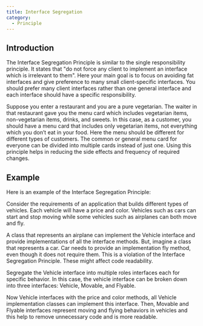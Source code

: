 ```yaml
---
title: Interface Segregation
category:
  - Principle
---
```


## Introduction

The Interface Segregation Principle is similar to the single responsibility principle. It states that "do not force any client to implement an interface which is irrelevant to them". Here your main goal is to focus on avoiding fat interfaces and give preference to many small client-specific interfaces. You should prefer many client interfaces rather than one general interface and each interface should have a specific responsibility.

Suppose you enter a restaurant and you are a pure vegetarian. The waiter in that restaurant gave you the menu card which includes vegetarian items, non-vegetarian items, drinks, and sweets. In this case, as a customer, you should have a menu card that includes only vegetarian items, not everything which you don’t eat in your food. Here the menu should be different for different types of customers. The common or general menu card for everyone can be divided into multiple cards instead of just one. Using this principle helps in reducing the side effects and frequency of required changes.

## Example

Here is an example of the Interface Segregation Principle:

Consider the requirements of an application that builds different types of vehicles. Each vehicle will have a price and color. Vehicles such as cars can start and stop moving while some vehicles such as airplanes can both move and fly.

A class that represents an airplane can implement the Vehicle interface and provide implementations of all the interface methods. But, imagine a class that represents a car. Car needs to provide an implementation fly method, even though it does not require them. This is a violation of the Interface Segregation Principle. These might affect code readability.

Segregate the Vehicle interface into multiple roles interfaces each for specific behavior. In this case, the vehicle interface can be broken down into three interfaces: Vehicle, Movable, and Flyable.

Now Vehicle interfaces with the price and color methods, all Vehicle implementation classes can implement this interface. Then, Movable and Flyable interfaces represent moving and flying behaviors in vehicles and this help to remove unnecessary code and is more readable.
